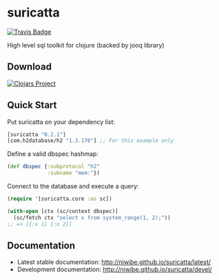 # suricatta

[![Travis Badge](https://img.shields.io/travis/niwibe/suricatta.svg?style=flat)](https://travis-ci.org/niwibe/suricatta "Travis Badge")

High level sql toolkit for clojure (backed by jooq library)

## Download

[![Clojars Project](http://clojars.org/suricatta/latest-version.svg)](http://clojars.org/suricatta)

## Quick Start ##

Put suricatta on your dependency list:

```clojure
[suricatta "0.2.1"]
[com.h2database/h2 "1.3.176"] ;; For this example only
```

Define a valid dbspec hashmap:

```clojure
(def dbspec {:subprotocol "h2"
             :subname "mem:"})
```

Connect to the database and execute a query:

```clojure
(require '[suricatta.core :as sc])

(with-open [ctx (sc/context dbspec)]
  (sc/fetch ctx "select x from system_range(1, 2);"))
;; => [{:x 1} {:x 2}]
```

## Documentation ##

- Latest stable documentation: http://niwibe.github.io/suricatta/latest/
- Development documentation: http://niwibe.github.io/suricatta/devel/
